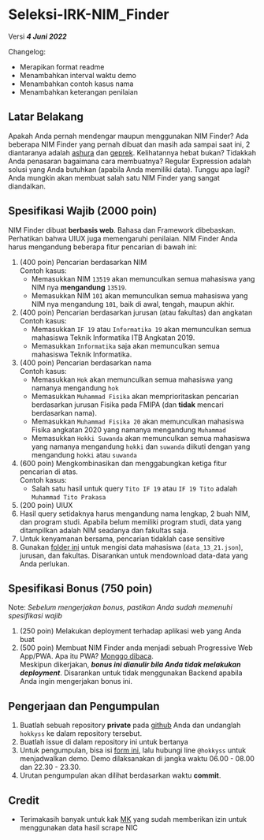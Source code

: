 # Seleksi-IRK-NIM_Finder

Versi <strong><i>4 Juni 2022</i></strong>

Changelog: 
- Merapikan format readme
- Menambahkan interval waktu demo
- Menambahkan contoh kasus nama
- Menambahkan keterangan penilaian

## Latar Belakang

Apakah Anda pernah mendengar maupun menggunakan NIM Finder? Ada beberapa NIM Finder yang pernah dibuat dan masih ada sampai saat ini, 2 diantaranya adalah [ashura](https://ashura.id/nim/) dan [geprek](https://geprek.mkamadeus.dev/). Kelihatannya hebat bukan? Tidakkah Anda penasaran bagaimana cara membuatnya? Regular Expression adalah solusi yang Anda butuhkan (apabila Anda memiliki data). Tunggu apa lagi? Anda mungkin akan membuat salah satu NIM Finder yang sangat diandalkan.

## Spesifikasi Wajib (2000 poin)

NIM Finder dibuat <strong>berbasis web</strong>. Bahasa dan Framework dibebaskan. Perhatikan bahwa UIUX juga memengaruhi penilaian. NIM Finder Anda harus mengandung beberapa fitur pencarian di bawah ini:

1. (400 poin) Pencarian berdasarkan NIM<br />
   Contoh kasus:
   - Memasukkan NIM `13519` akan memunculkan semua mahasiswa yang NIM nya <strong>mengandung</strong> `13519`.
   - Memasukkan NIM `101` akan memunculkan semua mahasiswa yang NIM nya mengandung `101`, baik di awal, tengah, maupun akhir.
2. (400 poin) Pencarian berdasarkan jurusan (atau fakultas) dan angkatan<br />
   Contoh kasus: 
   - Memasukkan `IF 19` atau `Informatika 19` akan memunculkan semua mahasiswa Teknik Informatika ITB Angkatan 2019. 
   - Memasukkan `Informatika` saja akan memunculkan semua mahasiswa Teknik Informatika.
3. (400 poin) Pencarian berdasarkan nama<br />
   Contoh kasus: 
   - Memasukkan `Hok` akan memunculkan semua mahasiswa yang namanya mengandung `hok` 
   - Memasukkan `Muhammad Fisika` akan memprioritaskan pencarian berdasarkan jurusan Fisika pada FMIPA (dan <strong>tidak</strong> mencari berdasarkan nama).
   - Memasukkan `Muhammad Fisika 20` akan memunculkan mahasiswa Fisika angkatan 2020 yang namanya mengandung `Muhammad`
   - Memasukkan `Hokki Suwanda` akan memunculkan semua mahasiswa yang namanya mengandung `hokki` dan `suwanda` diikuti dengan yang mengandung `hokki` atau `suwanda`
4. (600 poin) Mengkombinasikan dan menggabungkan ketiga fitur pencarian di atas.<br />
   Contoh kasus: 
   - Salah satu hasil untuk query `Tito IF 19` atau `IF 19 Tito` adalah `Muhammad Tito Prakasa`
5. (200 poin) UIUX
6. Hasil query setidaknya harus mengandung nama lengkap, 2 buah NIM, dan program studi. Apabila belum memiliki program studi, data yang ditampilkan adalah NIM seadanya dan fakultas saja.
7. Untuk kenyamanan bersama, pencarian tidaklah case sensitive
8. Gunakan [folder ini](https://github.com/mkamadeus/nim-finder-v2/tree/main/src/json) untuk mengisi data mahasiswa (`data_13_21.json`), jurusan, dan fakultas. Disarankan untuk mendownload data-data yang Anda perlukan.

## Spesifikasi Bonus (750 poin)

Note: <i>Sebelum mengerjakan bonus, pastikan Anda sudah memenuhi spesifikasi wajib</i>

1. (250 poin) Melakukan deployment terhadap aplikasi web yang Anda buat
2. (500 poin) Membuat NIM Finder anda menjadi sebuah Progressive Web App/PWA. Apa itu PWA? [Monggo dibaca](https://web.dev/what-are-pwas/).<br />Meskipun dikerjakan, <strong><i>bonus ini dianulir bila Anda tidak melakukan deployment</i></strong>. Disarankan untuk tidak menggunakan Backend apabila Anda ingin mengerjakan bonus ini.

## Pengerjaan dan Pengumpulan

1. Buatlah sebuah repository <strong>private</strong> pada [github](https://github.com) Anda dan undanglah `hokkyss` ke dalam repository tersebut.
2. Buatlah issue di dalam repository ini untuk bertanya
3. Untuk pengumpulan, bisa isi [form ini](https://forms.gle/H1DHbotY2BE3chpE8), lalu hubungi line `@hokkyss` untuk menjadwalkan demo. Demo dilaksanakan di jangka waktu 06.00 - 08.00 dan 22.30 - 23.30.
4. Urutan pengumpulan akan dilihat berdasarkan waktu <strong>commit</strong>.

## Credit

- Terimakasih banyak untuk kak [MK](https://github.com/mkamadeus) yang sudah memberikan izin untuk menggunakan data hasil scrape NIC
